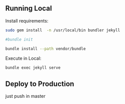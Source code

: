 
## Running Local

Install requirements: 

```bash
sudo gem install  -n /usr/local/bin bundler jekyll

#bundle init

bundle install --path vendor/bundle
```

Execute in Local:

```bash
bundle exec jekyll serve
````


## Deploy to Production

just push in master 